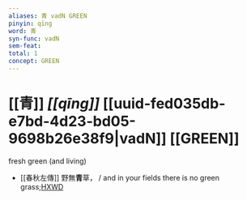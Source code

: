 ```yaml
---
aliases: 青 vadN GREEN
pinyin: qīng
word: 青
syn-func: vadN
sem-feat: 
total: 1
concept: GREEN 
---
```

# [[青]] *[[qīng]]*  [[uuid-fed035db-e7bd-4d23-bd05-9698b26e38f9|vadN]] [[GREEN]]
fresh green (and living)
 - [[春秋左傳]] 野無**青**草， / and in your fields there is no green grass;[HXWD](https://hxwd.org/textview.html?location=KR1e0001_tls_005-433a.17)